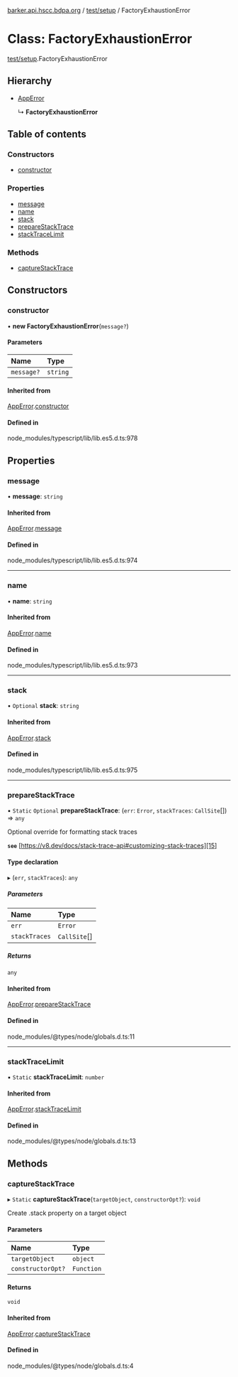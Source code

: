 [barker.api.hscc.bdpa.org][1] / [test/setup][2] / FactoryExhaustionError

# Class: FactoryExhaustionError

[test/setup][2].FactoryExhaustionError

## Hierarchy

- [AppError][3]

  ↳ **FactoryExhaustionError**

## Table of contents

### Constructors

- [constructor][4]

### Properties

- [message][5]
- [name][6]
- [stack][7]
- [prepareStackTrace][8]
- [stackTraceLimit][9]

### Methods

- [captureStackTrace][10]

## Constructors

### constructor

• **new FactoryExhaustionError**(`message?`)

#### Parameters

| Name       | Type     |
| :--------- | :------- |
| `message?` | `string` |

#### Inherited from

[AppError][3].[constructor][11]

#### Defined in

node_modules/typescript/lib/lib.es5.d.ts:978

## Properties

### message

• **message**: `string`

#### Inherited from

[AppError][3].[message][12]

#### Defined in

node_modules/typescript/lib/lib.es5.d.ts:974

---

### name

• **name**: `string`

#### Inherited from

[AppError][3].[name][13]

#### Defined in

node_modules/typescript/lib/lib.es5.d.ts:973

---

### stack

• `Optional` **stack**: `string`

#### Inherited from

[AppError][3].[stack][14]

#### Defined in

node_modules/typescript/lib/lib.es5.d.ts:975

---

### prepareStackTrace

▪ `Static` `Optional` **prepareStackTrace**: (`err`: `Error`, `stackTraces`:
`CallSite`\[]) => `any`

Optional override for formatting stack traces

**`see`** [https://v8.dev/docs/stack-trace-api#customizing-stack-traces][15]

#### Type declaration

▸ (`err`, `stackTraces`): `any`

##### Parameters

| Name          | Type         |
| :------------ | :----------- |
| `err`         | `Error`      |
| `stackTraces` | `CallSite`[] |

##### Returns

`any`

#### Inherited from

[AppError][3].[prepareStackTrace][16]

#### Defined in

node_modules/@types/node/globals.d.ts:11

---

### stackTraceLimit

▪ `Static` **stackTraceLimit**: `number`

#### Inherited from

[AppError][3].[stackTraceLimit][17]

#### Defined in

node_modules/@types/node/globals.d.ts:13

## Methods

### captureStackTrace

▸ `Static` **captureStackTrace**(`targetObject`, `constructorOpt?`): `void`

Create .stack property on a target object

#### Parameters

| Name              | Type       |
| :---------------- | :--------- |
| `targetObject`    | `object`   |
| `constructorOpt?` | `Function` |

#### Returns

`void`

#### Inherited from

[AppError][3].[captureStackTrace][18]

#### Defined in

node_modules/@types/node/globals.d.ts:4

[1]: ../README.md
[2]: ../modules/test_setup.md
[3]: src_backend_error.apperror.md
[4]: test_setup.factoryexhaustionerror.md#constructor
[5]: test_setup.factoryexhaustionerror.md#message
[6]: test_setup.factoryexhaustionerror.md#name
[7]: test_setup.factoryexhaustionerror.md#stack
[8]: test_setup.factoryexhaustionerror.md#preparestacktrace
[9]: test_setup.factoryexhaustionerror.md#stacktracelimit
[10]: test_setup.factoryexhaustionerror.md#capturestacktrace
[11]: src_backend_error.apperror.md#constructor
[12]: src_backend_error.apperror.md#message
[13]: src_backend_error.apperror.md#name
[14]: src_backend_error.apperror.md#stack
[15]: https://v8.dev/docs/stack-trace-api#customizing-stack-traces
[16]: src_backend_error.apperror.md#preparestacktrace
[17]: src_backend_error.apperror.md#stacktracelimit
[18]: src_backend_error.apperror.md#capturestacktrace
